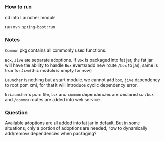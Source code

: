 ### How to run
cd into Launcher module

run `mvn spring-boot:run`

### Notes
`Common` pkg contains all commonly used functions.

`Box`, `Jive` are separate adoptions. If `Box` is packaged into fat jar, 
the fat jar will have the ability to handle `Box` events(add new route `/box` to jar), 
same is true for `Jive`(this module is empty for now)

`Launcher` is nothing but a start module, we cannot add `box`, `jive` dependency to root pom.xml,
 for that it will introduce cyclic dependency error.
 
 In `Launcher`'s pom file, `box` and `common` dependencies are declared so `/box` and `/common` routes are
 added into web service.
 
### Question
Available adoptions are all added into fat jar in default. But in some situations,
only a portion of adoptions are needed, how to dynamically add/remove dependencies when packaging?

